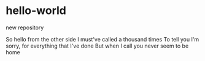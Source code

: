 # hello-world
new repository

So hello from the other side
I must've called a thousand times 
To tell you I'm sorry, for everything that I've done
But when I call you never seem to be home
